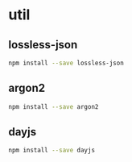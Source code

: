 # util

## lossless-json

```bash npm2yarn
npm install --save lossless-json
```

## argon2

```bash npm2yarn
npm install --save argon2
```

## dayjs

```bash
npm install --save dayjs
```
